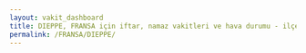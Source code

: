 ```yaml
---
layout: vakit_dashboard
title: DIEPPE, FRANSA için iftar, namaz vakitleri ve hava durumu - ilçe/eyalet seç
permalink: /FRANSA/DIEPPE/
---
```


<script type="text/javascript">
  var GLOBAL_COUNTRY = 'FRANSA';
  var GLOBAL_CITY = 'DIEPPE';
  var GLOBAL_STATE = '';
  var lat = 72;
  var lon = 21;
</script>
